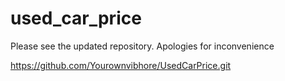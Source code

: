 # used_car_price

Please see the updated repository. Apologies for inconvenience

https://github.com/Yourownvibhore/UsedCarPrice.git
 
